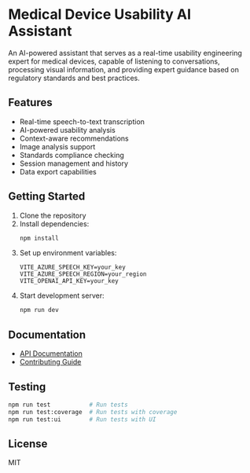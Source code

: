 # Medical Device Usability AI Assistant

An AI-powered assistant that serves as a real-time usability engineering expert for medical devices, capable of listening to conversations, processing visual information, and providing expert guidance based on regulatory standards and best practices.

## Features

- Real-time speech-to-text transcription
- AI-powered usability analysis
- Context-aware recommendations
- Image analysis support
- Standards compliance checking
- Session management and history
- Data export capabilities

## Getting Started

1. Clone the repository
2. Install dependencies:
   ```bash
   npm install
   ```
3. Set up environment variables:
   ```
   VITE_AZURE_SPEECH_KEY=your_key
   VITE_AZURE_SPEECH_REGION=your_region
   VITE_OPENAI_API_KEY=your_key
   ```
4. Start development server:
   ```bash
   npm run dev
   ```

## Documentation

- [API Documentation](src/docs/API.md)
- [Contributing Guide](src/docs/CONTRIBUTING.md)

## Testing

```bash
npm run test           # Run tests
npm run test:coverage  # Run tests with coverage
npm run test:ui        # Run tests with UI
```

## License

MIT